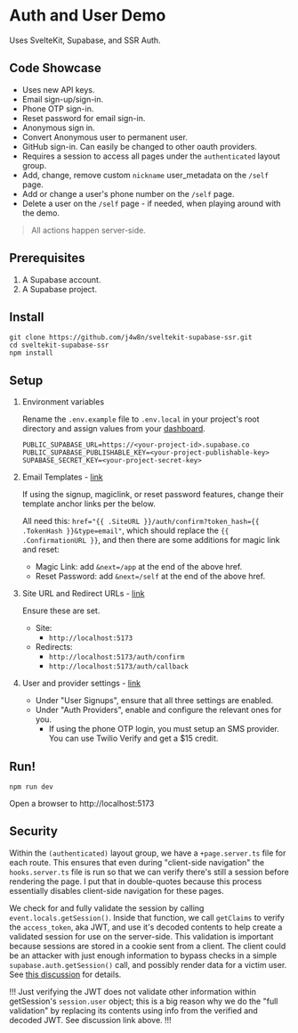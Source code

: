 # Auth and User Demo

Uses SvelteKit, Supabase, and SSR Auth.

## Code Showcase

- Uses new API keys.
- Email sign-up/sign-in.
- Phone OTP sign-in.
- Reset password for email sign-in.
- Anonymous sign in.
- Convert Anonymous user to permanent user.
- GitHub sign-in. Can easily be changed to other oauth providers.
- Requires a session to access all pages under the `authenticated` layout group.
- Add, change, remove custom `nickname` user_metadata on the `/self` page.
- Add or change a user's phone number on the `/self` page.
- Delete a user on the `/self` page - if needed, when playing around with the demo.

> All actions happen server-side.

## Prerequisites

1. A Supabase account.
2. A Supabase project.

## Install

```
git clone https://github.com/j4w8n/sveltekit-supabase-ssr.git
cd sveltekit-supabase-ssr
npm install
```

## Setup

1. Environment variables
    
    Rename the `.env.example` file to `.env.local` in your project's root directory and assign values from your [dashboard](https://supabase.com/dashboard/project/_/settings/api).
    ```
    PUBLIC_SUPABASE_URL=https://<your-project-id>.supabase.co
    PUBLIC_SUPABASE_PUBLISHABLE_KEY=<your-project-publishable-key>
    SUPABASE_SECRET_KEY=<your-project-secret-key>
    ```

2. Email Templates - [link](https://supabase.com/dashboard/project/_/auth/templates)
    
    If using the signup, magiclink, or reset password features, change their template anchor links per the below.

    All need this: `href="{{ .SiteURL }}/auth/confirm?token_hash={{ .TokenHash }}&type=email"`, which should replace the `{{ .ConfirmationURL }}`, and then there are some additions for magic link and reset:

    - Magic Link: add `&next=/app` at the end of the above href.
    - Reset Password: add `&next=/self` at the end of the above href.

3. Site URL and Redirect URLs - [link](https://supabase.com/dashboard/project/_/auth/url-configuration)

    Ensure these are set.
    - Site:
        - `http://localhost:5173`
    - Redirects:
        - `http://localhost:5173/auth/confirm`
        - `http://localhost:5173/auth/callback`

4. User and provider settings - [link](https://supabase.com/dashboard/project/_/auth/providers)
    - Under "User Signups", ensure that all three settings are enabled.
    - Under "Auth Providers", enable and configure the relevant ones for you.
        - If using the phone OTP login, you must setup an SMS provider. You can use Twilio Verify and get a $15 credit.

## Run!

```
npm run dev
```

Open a browser to http://localhost:5173

## Security

Within the `(authenticated)` layout group, we have a `+page.server.ts` file for each route. This ensures that even during "client-side navigation" the `hooks.server.ts` file is run so that we can verify there's still a session before rendering the page. I put that in double-quotes because this process essentially disables client-side navigation for these pages.

We check for and fully validate the session by calling `event.locals.getSession()`. Inside that function, we call `getClaims` to verify the `access_token`, aka JWT, and use it's decoded contents to help create a validated session for use on the server-side. This validation is important because sessions are stored in a cookie sent from a client. The client could be an attacker with just enough information to bypass checks in a simple `supabase.auth.getSession()` call, and possibly render data for a victim user. See [this discussion](https://github.com/orgs/supabase/discussions/23224) for details.

!!! Just verifying the JWT does not validate other information within getSession's `session.user` object; this is a big reason why we do the "full validation" by replacing its contents using info from the verified and decoded JWT. See discussion link above. !!!
